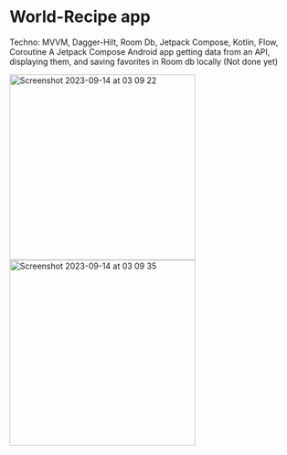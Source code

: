 # World-Recipe app
Techno: MVVM, Dagger-Hilt, Room Db, Jetpack Compose, Kotlin, Flow, Coroutine
A Jetpack Compose Android app getting data from an API, displaying them, and saving favorites in Room db locally (Not done yet)

<img width="325" alt="Screenshot 2023-09-14 at 03 09 22" src="https://github.com/dandmb/World-Recipe/assets/32681497/b7cf8b61-4d9b-43a0-881b-142d5a639643">
<img width="325" alt="Screenshot 2023-09-14 at 03 09 35" src="https://github.com/dandmb/World-Recipe/assets/32681497/77a7aa3b-dc86-4e1e-b69a-79e5bd6076e9">
